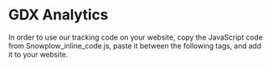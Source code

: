 # GDX Analytics

In order to use our tracking code on your website, copy the JavaScript code from Snowplow_inline_code.js, paste it between the following tags, and add it to your website. 

<!-- Snowplow starts plowing -->
 <script type="text/javascript">
... INSERT Snowplow_inline_code.js CODE IN HERE ...
 </script>
 <!-- Snowplow stop plowing -->
